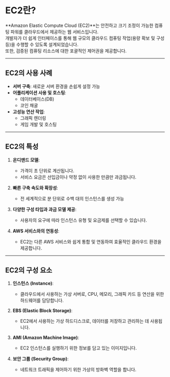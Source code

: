 
# EC2란?

**Amazon Elastic Compute Cloud (EC2)**는 안전하고 크기 조정이 가능한 컴퓨팅 파워를 클라우드에서 제공하는 웹 서비스입니다.  
개발자가 더 쉽게 인터페이스를 통해 웹 규모의 클라우드 컴퓨팅 작업(용량 확보 및 구성 등)을 수행할 수 있도록 설계되었습니다.  
또한, 검증된 컴퓨팅 리소스에 대한 포괄적인 제어권을 제공합니다.

---

## EC2의 사용 사례

- **서버 구축**: 새로운 서버 환경을 손쉽게 설정 가능
- **어플리케이션 사용 및 호스팅**:  
  - 데이터베이스(DB)  
  - 코인 채굴  
- **고성능 연산 작업**:  
  - 그래픽 렌더링  
  - 게임 개발 및 호스팅  

---

## EC2의 특성

1. **온디맨드 모델**:  
   - 가격이 초 단위로 계산됩니다.  
   - 서비스 요금은 선입금이나 약정 없이 사용한 만큼만 과금됩니다.  

2. **빠른 구축 속도와 확장성**:  
   - 전 세계적으로 분 단위로 수백 대의 인스턴스를 생성 가능  

3. **다양한 구성 타입과 과금 모델 제공**:  
   - 사용자의 요구에 따라 인스턴스 유형 및 요금제를 선택할 수 있습니다.

4. **AWS 서비스와의 연동성**:  
   - EC2는 다른 AWS 서비스와 쉽게 통합 및 연동하여 효율적인 클라우드 환경을 제공합니다.  

---

## EC2의 구성 요소

1. **인스턴스 (Instance)**:  
   - 클라우드에서 사용하는 가상 서버로, CPU, 메모리, 그래픽 카드 등 연산을 위한 하드웨어를 담당합니다.

2. **EBS (Elastic Block Storage)**:  
   - EC2에서 사용하는 가상 하드디스크로, 데이터를 저장하고 관리하는 데 사용됩니다.

3. **AMI (Amazon Machine Image)**:  
   - EC2 인스턴스를 실행하기 위한 정보를 담고 있는 이미지입니다.

4. **보안 그룹 (Security Group)**:  
   - 네트워크 트래픽을 제어하기 위한 가상의 방화벽 역할을 합니다.
